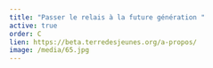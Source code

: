 ```yaml
---
title: "Passer le relais à la future génération "
active: true
order: C
lien: https://beta.terredesjeunes.org/a-propos/
image: /media/65.jpg
---
```

